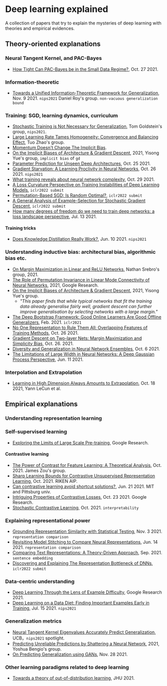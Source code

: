 
# Deep learning explained

A collection of papers that try to explain the mysteries of deep learning with theories and empirical evidences.


## Theory-oriented explanations

### Neural Tangent Kernel, and PAC-Bayes

- [How Tight Can PAC-Bayes be in the Small Data Regime?](https://arxiv.org/pdf/2106.03542.pdf), Oct. 27 2021.

### Information-theoretic

- [Towards a Unified Information-Theoretic Framework for Generalization](https://arxiv.org/pdf/2111.05275.pdf), Nov. 9 2021. `nips2021` Daniel Roy's group. `non-vacuous generalization bound`

### Training: SGD, learning dynamics, curriculum

- [Stochastic Training is Not Necessary for Generalization](https://arxiv.org/pdf/2109.14119.pdf), Tom Goldstein's group, `nips2021`.
- [Large Learning Rate Tames Homogeneity: Convergence and Balancing Effect](https://arxiv.org/pdf/2110.03677.pdf), Tuo Zhao's group.
- [Momentum Doesn't Change The Implicit Bias](https://arxiv.org/pdf/2110.03891.pdf).
- [On the Implicit Biases of Architecture & Gradient Descent](https://arxiv.org/pdf/2110.04274.pdf), 2021, Yisong Yue's group, `implicit bias` of `gd`
- [Parameter Prediction for Unseen Deep Architectures](https://arxiv.org/pdf/2110.13100.pdf), Oct. 25 2021.
- [Gradient Starvation: A Learning Proclivity in Neural Networks](https://arxiv.org/pdf/2011.09468.pdf), Oct. 26 2021. `nips2021`
- [What training reveals about neural network complexity](https://arxiv.org/pdf/2106.04186.pdf), Oct. 29 2021.
- [A Loss Curvature Perspective on Training Instabilities of Deep Learning Models](https://openreview.net/forum?id=OcKMT-36vUs), `iclr2022 submit`
- [Permutation-Based SGD: Is Random Optimal?](https://openreview.net/forum?id=YiBa9HKTyXE), `iclr2022 submit`
- [A General Analysis of Example-Selection for Stochastic Gradient Descent](https://openreview.net/forum?id=7gWSJrP3opB), `iclr2022 submit`
- [How many degrees of freedom do we need to train deep networks: a loss landscape perspective](https://arxiv.org/pdf/2107.05802.pdf), Jul. 13 2021.

#### Training tricks

- [Does Knowledge Distillation Really Work?](https://arxiv.org/pdf/2106.05945.pdf), Jun. 10 2021. `nips2021`


### Understanding inductive bias: architectural bias, algorithmic bias etc.

- [On Margin Maximization in Linear and ReLU Networks](https://arxiv.org/pdf/2110.02732.pdf), Nathan Srebro's group, 2021.
- [The Role of Permutation Invariance in Linear Mode Connectivity of Neural Networks](https://arxiv.org/pdf/2110.06296.pdf), 2021, Google Research.
- [On the Implicit Biases of Architecture & Gradient Descent](https://arxiv.org/pdf/2110.04274.pdf), 2021, Yisong Yue's group.
  - *"This paper finds that while typical networks that fit the training data already generalise fairly well, gradient
descent can further improve generalisation by selecting networks with a large margin."*
- [The Deep Bootstrap Framework: Good Online Learners Are Good Offline Generalizers](https://arxiv.org/pdf/2010.08127.pdf), Feb. 2021. `iclr2021`
- [No One Representation to Rule Them All: Overlapping Features of Training Methods](https://arxiv.org/pdf/2110.12899.pdf), Oct. 26 2021.
- [Gradient Descent on Two-layer Nets: Margin Maximization and Simplicity Bias](https://arxiv.org/abs/2110.13905), Oct. 26. 2021.
- [Diversity and Generalization in Neural Network Ensembles](https://arxiv.org/pdf/2110.13786.pdf), Oct. 6 2021.
- [The Limitations of Large Width in Neural Networks: A Deep Gaussian Process Perspective](https://arxiv.org/pdf/2106.06529.pdf), Jun. 11 2021.


### Interpolation and Extrapolation

- [Learning in High Dimension Always Amounts to Extrapolation](https://arxiv.org/abs/2110.09485), Oct. 18 2021, Yann LeCun et al.


## Empirical explanations

### Understanding representation learning

### Self-supervised learning

- [Exploring the Limits of Large Scale Pre-training](https://arxiv.org/pdf/2110.02095.pdf), Google Research.

#### Contrastive learning

- [The Power of Contrast for Feature Learning: A Theoretical Analysis](https://arxiv.org/pdf/2110.02473.pdf), Oct. 2021. James Zou's group.
- [Sharp Learning Bounds for Contrastive Unsupervised Representation Learning](https://arxiv.org/pdf/2110.02501.pdf), Oct. 2021. RIKEN AIP.
- [Can contrastive learning avoid shortcut solutions?](https://arxiv.org/pdf/2106.11230.pdf), Jun. 21 2021. MIT and Pittsburg univ.
- [Intriguing Properties of Contrastive Losses](https://arxiv.org/pdf/2011.02803.pdf), Oct. 23 2021. Google Research.
- [Stochastic Contrastive Learning](https://arxiv.org/pdf/2110.00552.pdf), Oct. 2021. `interpretability`

### Explaining representational power

- [Grounding Representation Similarity with Statistical Testing](https://arxiv.org/pdf/2108.01661.pdf), Nov. 3 2021. `representation comparison`
- [Revisiting Model Stitching to Compare Neural Representations](https://arxiv.org/pdf/2106.07682.pdf), Jun. 14 2021. `representation comparison`
- [Comparing Text Representations: A Theory-Driven Approach](https://arxiv.org/pdf/2109.07458.pdf), Sep. 2021. `sentence embedding`
- [Discovering and Explaining The Representation Bottleneck of DNNs](https://openreview.net/forum?id=iRCUlgmdfHJ), `iclr2022 submit`

### Data-centric understanding

- [Deep Learning Through the Lens of Example Difficulty](https://arxiv.org/pdf/2106.09647.pdf), Google Research 2021.
- [Deep Learning on a Data Diet: Finding Important Examples Early in Training](https://arxiv.org/pdf/2107.07075.pdf), Jul. 15 2021. `nips2021`


### Generalization metrics

- [Neural Tangent Kernel Eigenvalues Accurately Predict Generalization](https://arxiv.org/pdf/2110.03922.pdf), UCB，`nips2021` spotlight. 
- [Predicting Unreliable Predictions by Shattering a Neural Network](https://arxiv.org/abs/2106.08365), 2021, Yoshua Bengio's group.
- [On Predicting Generalization using GANs](https://arxiv.org/pdf/2111.14212.pdf), Nov. 28 2021.

### Other learning paradigms related to deep learning

- [Towards a theory of out-of-distribution learning](https://arxiv.org/pdf/2109.14501.pdf), JHU 2021.
